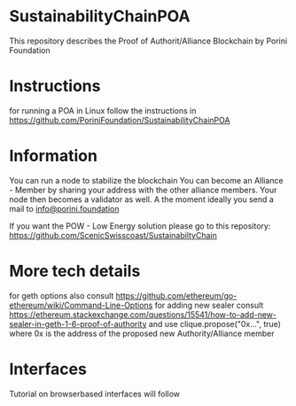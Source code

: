 # SustainabilityChainPOA
This repository describes the Proof of Authorit/Alliance Blockchain by Porini Foundation 

# Instructions
for running a POA in Linux follow the instructions in https://github.com/PoriniFoundation/SustainabilityChainPOA

# Information

You can run a node to stabilize the blockchain 
You can become an Alliance - Member by sharing your address with the other alliance members. Your node then becomes a validator as well.
A the moment ideally you send a mail to info@porini.foundation

If you want the POW - Low Energy solution please go to this repository: https://github.com/ScenicSwisscoast/SustainabiltyChain

# More tech details

for geth options also consult https://github.com/ethereum/go-ethereum/wiki/Command-Line-Options
for adding new sealer consult https://ethereum.stackexchange.com/questions/15541/how-to-add-new-sealer-in-geth-1-6-proof-of-authority and use clique.propose("0x...", true) where 0x is the address of the proposed new Authority/Alliance member

# Interfaces
Tutorial on browserbased interfaces will follow


